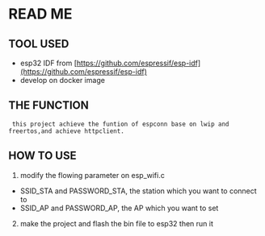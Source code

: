 # READ ME 
## TOOL USED 
* esp32 IDF from [https://github.com/espressif/esp-idf](https://github.com/espressif/esp-idf)
* develop on docker image

## THE FUNCTION    
     this project achieve the funtion of espconn base on lwip and freertos,and achieve httpclient.    
     
## HOW TO USE
1. modify the flowing parameter on esp_wifi.c  
  * SSID_STA and PASSWORD_STA, the station which you want to connect to 
  * SSID_AP and PASSWORD_AP, the AP which you want to set
2. make the project and flash the bin file to esp32 then run it

